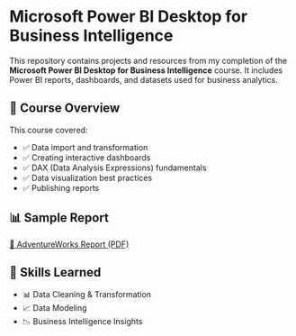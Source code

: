 # Microsoft Power BI Desktop for Business Intelligence

This repository contains projects and resources from my completion of the **Microsoft Power BI Desktop for Business Intelligence** course. It includes Power BI reports, dashboards, and datasets used for business analytics.

## 📌 Course Overview
This course covered:
- ✅ Data import and transformation
- ✅ Creating interactive dashboards
- ✅ DAX (Data Analysis Expressions) fundamentals
- ✅ Data visualization best practices
- ✅ Publishing reports
  
## 📊 Sample Report
[📄 AdventureWorks Report (PDF)](https://github.com/user-attachments/files/19309359/AdventureWorks.Report_FINAL.pdf)

## 🚀 Skills Learned
- 📊 Data Cleaning & Transformation
- 📈 Data Modeling
- 📉 Business Intelligence Insights
